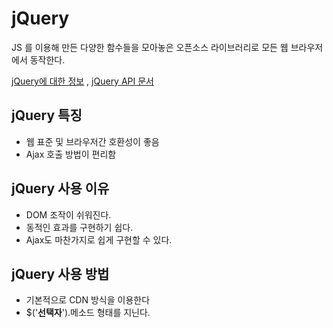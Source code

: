 # jQuery

JS 를 이용해 만든 다양한 함수들을 모아놓은 오픈소스 라이브러리로 모든 웹 브라우저에서 동작한다.

[jQuery에 대한 정보](https://learn.jquery.com) , [jQuery API 문서](https://api.jquery.com)



## jQuery 특징

* 웹 표준 및 브라우저간 호환성이 좋음
* Ajax 호출 방법이 편리함

## jQuery 사용 이유

* DOM 조작이 쉬워진다.
* 동적인 효과를 구현하기 쉽다.
* Ajax도 마찬가지로 쉽게 구현할 수 있다.

## jQuery 사용 방법

* 기본적으로 CDN 방식을 이용한다 
* $('**선택자**').메소드 형태를 지닌다.

